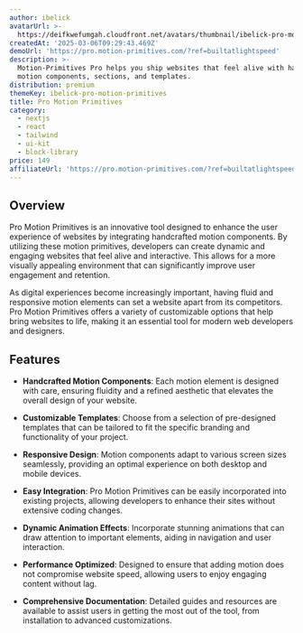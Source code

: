 ```yaml
---
author: ibelick
avatarUrl: >-
  https://deifkwefumgah.cloudfront.net/avatars/thumbnail/ibelick-pro-motion-primitives-avatar-medium.webp?t=1757005100086
createdAt: '2025-03-06T09:29:43.469Z'
demoUrl: 'https://pro.motion-primitives.com/?ref=builtatlightspeed'
description: >-
  Motion-Primitives Pro helps you ship websites that feel alive with handcrafted
  motion components, sections, and templates.
distribution: premium
themeKey: ibelick-pro-motion-primitives
title: Pro Motion Primitives
category:
  - nextjs
  - react
  - tailwind
  - ui-kit
  - block-library
price: 149
affiliateUrl: 'https://pro.motion-primitives.com/?ref=builtatlightspeed'
---
```

## Overview
Pro Motion Primitives is an innovative tool designed to enhance the user experience of websites by integrating handcrafted motion components. By utilizing these motion primitives, developers can create dynamic and engaging websites that feel alive and interactive. This allows for a more visually appealing environment that can significantly improve user engagement and retention.

As digital experiences become increasingly important, having fluid and responsive motion elements can set a website apart from its competitors. Pro Motion Primitives offers a variety of customizable options that help bring websites to life, making it an essential tool for modern web developers and designers.

## Features
- **Handcrafted Motion Components**: Each motion element is designed with care, ensuring fluidity and a refined aesthetic that elevates the overall design of your website.

- **Customizable Templates**: Choose from a selection of pre-designed templates that can be tailored to fit the specific branding and functionality of your project.

- **Responsive Design**: Motion components adapt to various screen sizes seamlessly, providing an optimal experience on both desktop and mobile devices.

- **Easy Integration**: Pro Motion Primitives can be easily incorporated into existing projects, allowing developers to enhance their sites without extensive coding changes.

- **Dynamic Animation Effects**: Incorporate stunning animations that can draw attention to important elements, aiding in navigation and user interaction.

- **Performance Optimized**: Designed to ensure that adding motion does not compromise website speed, allowing users to enjoy engaging content without lag.

- **Comprehensive Documentation**: Detailed guides and resources are available to assist users in getting the most out of the tool, from installation to advanced customizations.
